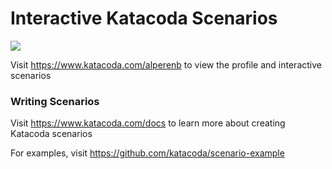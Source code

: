 # Interactive Katacoda Scenarios

[![](http://shields.katacoda.com/katacoda/alperenb/count.svg)](https://www.katacoda.com/alperenb "Get your profile on Katacoda.com")

Visit https://www.katacoda.com/alperenb to view the profile and interactive scenarios

### Writing Scenarios
Visit https://www.katacoda.com/docs to learn more about creating Katacoda scenarios

For examples, visit https://github.com/katacoda/scenario-example
